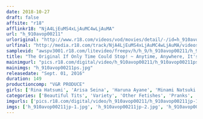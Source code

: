 ```yaml
---
date: 2018-10-27
draft: false
affsite: "r18"
afflinkr18: "NjA4LjEuMS4xLjAuMC4wLjAuMA"
url: "h_910avop00211"
urloriginal: "http://www.r18.com/videos/vod/movies/detail/-/id=h_910avop00211"
urlfinal: "http://media.r18.com/track/NjA4LjEuMS4xLjAuMC4wLjAuMA/videos/vod/movies/detail/-/id=h_910avop00211"
samplevid: "awspv3001.r18.com/litevideo/freepv/h/h_9/h_910avop00211/h_910avop00211_dmb_w.mp4"
title: "The Original If Only Time Could Stop! ~ Anytime, Anywhere, It's Motherfucking Heaven ~"
mainimgurl: "pics.r18.com/digital/video/h_910avop00211/h_910avop00211ps.jpg"
mainimgs: "h_910avop00211ps.jpg"
releasedate: "Sept. 01, 2016"
duration: 149
productioncomp: "V&R PRODUCE"
girls: ['Rina Hatsumi', 'Arisa Seina', 'Haruna Ayane', 'Minami Natsuki', 'Kanna Misaki', 'Shinobu Oishi', 'Nozomi Okamoto', 'Yui Yasaki', 'Rimi Makise', 'Miisa Yuzuha']
categories: ['Beautiful Tits', 'Variety', 'Other Fetishes', 'Pranks', 'Hi-Def', 'AV OPEN 2016 Planning Division']
imgurls: ['pics.r18.com/digital/video/h_910avop00211/h_910avop00211jp-1.jpg', 'pics.r18.com/digital/video/h_910avop00211/h_910avop00211jp-2.jpg', 'pics.r18.com/digital/video/h_910avop00211/h_910avop00211jp-3.jpg', 'pics.r18.com/digital/video/h_910avop00211/h_910avop00211jp-4.jpg', 'pics.r18.com/digital/video/h_910avop00211/h_910avop00211jp-5.jpg', 'pics.r18.com/digital/video/h_910avop00211/h_910avop00211jp-6.jpg', 'pics.r18.com/digital/video/h_910avop00211/h_910avop00211jp-7.jpg', 'pics.r18.com/digital/video/h_910avop00211/h_910avop00211jp-8.jpg', 'pics.r18.com/digital/video/h_910avop00211/h_910avop00211jp-9.jpg', 'pics.r18.com/digital/video/h_910avop00211/h_910avop00211jp-10.jpg', 'pics.r18.com/digital/video/h_910avop00211/h_910avop00211jp-11.jpg', 'pics.r18.com/digital/video/h_910avop00211/h_910avop00211jp-12.jpg', 'pics.r18.com/digital/video/h_910avop00211/h_910avop00211jp-13.jpg', 'pics.r18.com/digital/video/h_910avop00211/h_910avop00211jp-14.jpg', 'pics.r18.com/digital/video/h_910avop00211/h_910avop00211jp-15.jpg', 'pics.r18.com/digital/video/h_910avop00211/h_910avop00211jp-16.jpg', 'pics.r18.com/digital/video/h_910avop00211/h_910avop00211jp-17.jpg', 'pics.r18.com/digital/video/h_910avop00211/h_910avop00211jp-18.jpg', 'pics.r18.com/digital/video/h_910avop00211/h_910avop00211jp-19.jpg', 'pics.r18.com/digital/video/h_910avop00211/h_910avop00211jp-20.jpg']
imgs: ['h_910avop00211jp-1.jpg', 'h_910avop00211jp-2.jpg', 'h_910avop00211jp-3.jpg', 'h_910avop00211jp-4.jpg', 'h_910avop00211jp-5.jpg', 'h_910avop00211jp-6.jpg', 'h_910avop00211jp-7.jpg', 'h_910avop00211jp-8.jpg', 'h_910avop00211jp-9.jpg', 'h_910avop00211jp-10.jpg', 'h_910avop00211jp-11.jpg', 'h_910avop00211jp-12.jpg', 'h_910avop00211jp-13.jpg', 'h_910avop00211jp-14.jpg', 'h_910avop00211jp-15.jpg', 'h_910avop00211jp-16.jpg', 'h_910avop00211jp-17.jpg', 'h_910avop00211jp-18.jpg', 'h_910avop00211jp-19.jpg', 'h_910avop00211jp-20.jpg']
---
```

